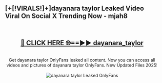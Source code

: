 <h2>[+[!VIRALS!]+]dayanara taylor Leaked Video Viral On Social X Trending Now - mjah8</h2>
<br>
<div align="center">
<h2><a href="https://libra.edu.pl?dayanara_taylor" rel="nofollow">🔴 CLICK HERE 🌐==►► dayanara_taylor</a></h2>
<br>
Get dayanara taylor OnlyFans leaked all content. Now you can access all videos and pictures of dayanara taylor OnlyFans. New Updated Files 2025!
<br>
<br>
<a href="https://libra.edu.pl?dayanara_taylor" rel="nofollow" data-target="animated-image.originalLink"><img src="https://i.ibb.co.com/WyWwxjT/player-gif2.gif" alt="dayanara taylor Leaked OnlyFans" style="max-width: 100%; display: inline-block;" data-target="animated-image.originalImage"></a>
</div>
<br>